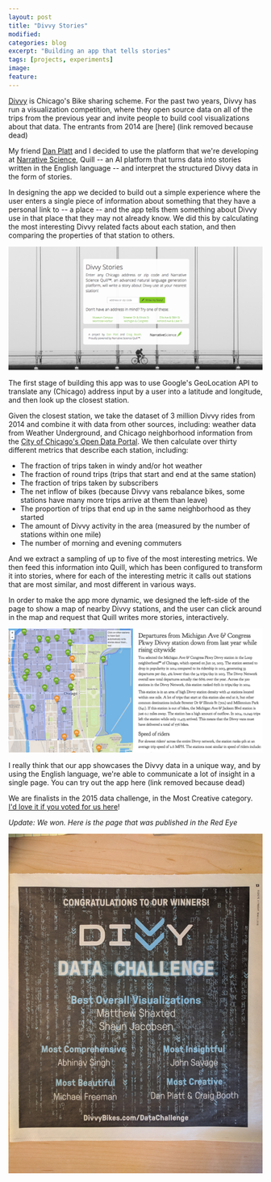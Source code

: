 ```yaml
---
layout: post
title: "Divvy Stories"
modified:
categories: blog
excerpt: "Building an app that tells stories"
tags: [projects, experiments]
image:
feature:
---
```

[Divvy](https://www.divvybikes.com) is Chicago's Bike sharing scheme.  For the past two years, Divvy has run a visualization competition, where they open source data on all of the trips from the previous year and invite people to build cool visualizations about that data.  The entrants from 2014 are [here] (link removed because dead)

My friend [Dan Platt](https://www.linkedin.com/pub/daniel-platt/18/bab/3a1) and I decided to use the platform that we're developing at [Narrative Science](https://www.narrativescience.com), Quill -- an AI platform that turns data into stories written in the English language -- and interpret the structured Divvy data in the form of stories.

In designing the app we decided to build out a simple experience where the user enters a single piece of information about something that they have a personal link to -- a place -- and the app tells them something about Divvy use in that place that they may not already know.  We did this by calculating the most interesting Divvy related facts about each station, and then comparing the properties of that station to others.

![The final front page of the Divvy Stories App](/images/blog/divvy-stories/front.png)

The first stage of building this app was to use Google's GeoLocation API to translate any (Chicago) address input by a user into a latitude and longitude, and then look up the closest station.

Given the closest station, we take the dataset of 3 million Divvy rides from 2014 and combine it with data from other sources, including: weather data from Weather Underground, and Chicago neighborhood information from the [City of Chicago's Open Data Portal](https://data.cityofchicago.org/).  We then calculate over thirty different metrics that describe each station, including:

   * The fraction of trips taken in windy and/or hot weather
   * The fraction of round trips (trips that start and end at the same station)
   * The fraction of trips taken by subscribers
   * The net inflow of bikes (because Divvy vans rebalance bikes, some stations have many more trips arrive at them than leave)
   * The proportion of trips that end up in the same neighborhood as they started
   * The amount of Divvy activity in the area (measured by the number of stations within one mile)
   * The number of morning and evening commuters

And we extract a sampling of up to five of the most interesting metrics.  We then feed this information into Quill, which has been configured to transform it into stories, where for each of the interesting metric it calls out stations that are most similar, and most different in various ways.

In order to make the app more dynamic, we designed the left-side of the page to show a map of nearby Divvy stations, and the user can click around in the map and request that Quill writes more stories, interactively.

![An example story from the Divvy Stories app](/images/blog/divvy-stories/story.png)

I really think that our app showcases the Divvy data in a unique way, and by using the English language, we're able to communicate a lot of insight in a single page.  You can try out the app here (link removed because dead)

We are finalists in the 2015 data challenge, in the Most Creative category. [I'd love it if you voted for us here](https://www.redeyechicago.com/news/redeye-divvy-data-challenge-2015-voting-20150330-htmlstory.html)!

*Update:  We won.  Here is the page that was published in the Red Eye*

![Picture from the Red Eye](/images/blog/divvy-stories/newspaper.jpg)
